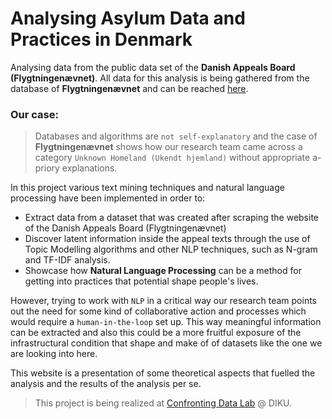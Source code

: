 # Analysing Asylum Data and Practices in Denmark

Analysing data from the public data set of the **Danish Appeals Board (Flygtningenævnet)**. All data for this analysis is being gathered from the database of **Flygtningenævnet** and can be reached [here](https://fln.dk/da/Praksis).

### Our case:

> Databases and algorithms are `not self-explanatory` and the case of **Flygtningenævnet** shows how our research team came across a category `Unknown Homeland (Ukendt hjemland)` without appropriate a-priory explanations.

In this project various text mining techniques and natural language processing have been implemented in order to:

- Extract data from a dataset that was created after scraping the website of the Danish Appeals Board (Flygtningenævnet)
- Discover latent information inside the appeal texts through the use of Topic Modelling algorithms and other NLP techniques, such as N-gram and TF-IDF analysis.
- Showcase how **Natural Language Processing** can be a method for getting into practices that potential shape people's lives.

However, trying to work with `NLP` in a critical way our research team points out the need for some kind of collaborative action and processes which would require a `human-in-the-loop` set up. This way meaningful information can be extracted and also this could be a more fruitful exposure of the infrastructural condition that shape and make of of datasets like the one we are looking into here.  

This website is a presentation of some theoretical aspects that fuelled the analysis and the results of the analysis per se.

> This project is being realized at [Confronting Data Lab](https://www.confrontingdata.dk) @ DIKU.
